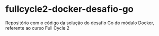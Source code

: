 # fullcycle2-docker-desafio-go
Repositório com o código da solução do desafio Go do módulo Docker, referente ao curso Full Cycle 2
